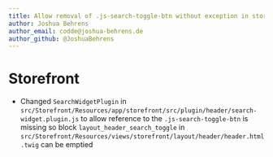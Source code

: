 ```yaml
---
title: Allow removal of .js-search-toggle-btn without exception in storefront
author: Joshua Behrens
author_email: codde@joshua-behrens.de
author_github: @JoshuaBehrens
---
```

# Storefront
* Changed `SearchWidgetPlugin` in `src/Storefront/Resources/app/storefront/src/plugin/header/search-widget.plugin.js` to allow reference to the `.js-search-toggle-btn` is missing so block `layout_header_search_toggle` in `src/Storefront/Resources/views/storefront/layout/header/header.html.twig` can be emptied
